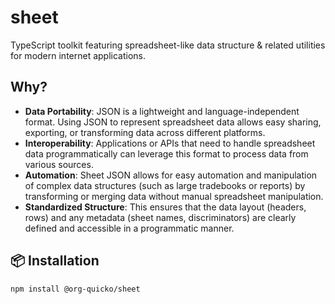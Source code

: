 # sheet
TypeScript toolkit featuring spreadsheet-like data structure &amp; related utilities for modern internet applications.

## Why?

- **Data Portability**: JSON is a lightweight and language-independent format. Using JSON to represent spreadsheet data allows easy sharing, exporting, or transforming data across different platforms.
- **Interoperability**: Applications or APIs that need to handle spreadsheet data programmatically can leverage this format to process data from various sources.
- **Automation**: Sheet JSON allows for easy automation and manipulation of complex data structures (such as large tradebooks or reports) by transforming or merging data without manual spreadsheet manipulation.
- **Standardized Structure**: This ensures that the data layout (headers, rows) and any metadata (sheet names, discriminators) are clearly defined and accessible in a programmatic manner.

## 📦 Installation

```bash
npm install @org-quicko/sheet
```